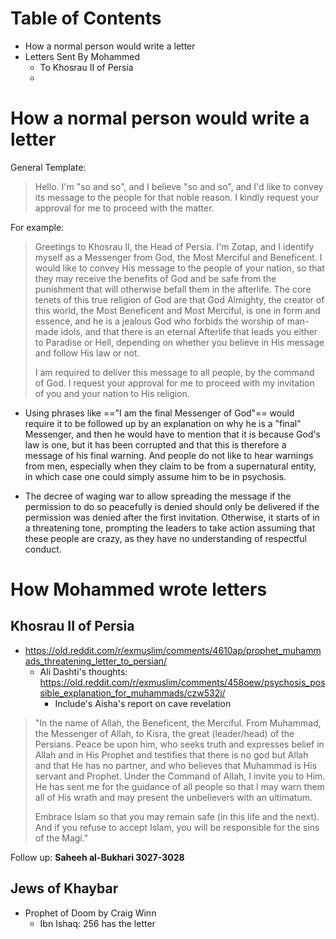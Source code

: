 # Table of Contents
- How a normal person would write a letter
- Letters Sent By Mohammed
	- To Khosrau II of Persia
	- 

# How a normal person would write a letter
General Template:
> Hello. I'm "so and so", and I believe "so and so", and I'd like to convey its message to the people for that noble reason. I kindly request your approval for me to proceed with the matter.

For example:
> Greetings to Khosrau II, the Head of Persia. I'm Zotap, and I identify myself as a Messenger from God, the Most Merciful and Beneficent. I would like to convey His message to the people of your nation, so that they may receive the benefits of God and be safe from the punishment that will otherwise befall them in the afterlife. The core tenets of this true religion of God are that God Almighty, the creator of this world, the Most Beneficent and Most Merciful, is one in form and essence, and he is a jealous God who forbids the worship of man-made idols, and that there is an eternal Afterlife that leads you either to Paradise or Hell, depending on whether you believe in His message and follow His law or not.
> 
> I am required to deliver this message to all people, by the command of God. I request your approval for me to proceed with my invitation of you and your nation to His religion.

- Using phrases like =="I am the final Messenger of God"== would require it to be followed up by an explanation on why he is a "final" Messenger, and then he would have to mention that it is because God's law is one, but it has been corrupted and that this is therefore a message of his final warning. And people do not like to hear warnings from men, especially when they claim to be from a supernatural entity, in which case one could simply assume him to be in psychosis.

- The decree of waging war to allow spreading the message if the permission to do so peacefully is denied should only be delivered if the permission was denied after the first invitation. Otherwise, it starts of in a threatening tone, prompting the leaders to take action assuming that these people are crazy, as they have no understanding of respectful conduct.
# How Mohammed wrote letters
## Khosrau II of Persia
- https://old.reddit.com/r/exmuslim/comments/4610ap/prophet_muhammads_threatening_letter_to_persian/
	- Ali Dashti's thoughts: https://old.reddit.com/r/exmuslim/comments/458oew/psychosis_possible_explanation_for_muhammads/czw532j/
		- Include's Aisha's report on cave revelation

> "In the name of Allah, the Beneficent, the Merciful. From Muhammad, the Messenger of Allah, to Kisra, the great (leader/head) of the Persians. Peace be upon him, who seeks truth and expresses belief in Allah and in His Prophet and testifies that there is no god but Allah and that He has no partner, and who believes that Muhammad is His servant and Prophet. Under the Command of Allah, I invite you to Him. He has sent me for the guidance of all people so that I may warn them all of His wrath and may present the unbelievers with an ultimatum.
> 
> Embrace Islam so that you may remain safe (in this life and the next). And if you refuse to accept Islam, you will be responsible for the sins of the Magi."

Follow up: **Saheeh al-Bukhari 3027-3028**
## Jews of Khaybar
- Prophet of Doom by Craig Winn
	- Ibn Ishaq: 256 has the letter